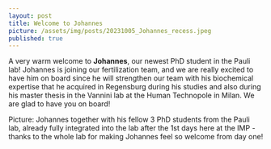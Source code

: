 ```yaml
---
layout: post
title: Welcome to Johannes
picture: /assets/img/posts/20231005_Johannes_recess.jpeg
published: true
---
```

A very warm welcome to **Johannes**, our newest PhD student in the Pauli lab! 
Johannes is joining our fertilization team, and we are really excited to have him on board since he will strengthen our team with his biochemical expertise that he acquired in Regensburg during his studies and also during his master thesis in the Vannini lab at the Human Technopole in Milan. 
We are glad to have you on board!

Picture: Johannes together with his fellow 3 PhD students from the Pauli lab, already fully integrated into the lab after the 1st days here at the IMP - thanks to the whole lab for making Johannes feel so welcome from day one!
